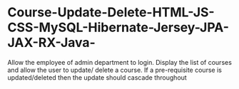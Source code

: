 # Course-Update-Delete-HTML-JS-CSS-MySQL-Hibernate-Jersey-JPA-JAX-RX-Java-
Allow the employee of admin department to login. Display the list of courses and allow the user to update/ delete a course. If a pre-requisite course is updated/deleted then the update should cascade throughout

